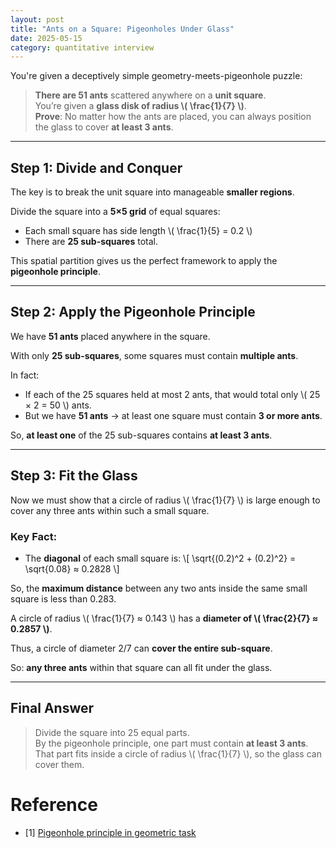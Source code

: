 ```yaml
---
layout: post
title: "Ants on a Square: Pigeonholes Under Glass"
date: 2025-05-15
category: quantitative interview
---
```


You're given a deceptively simple geometry-meets-pigeonhole puzzle:

> **There are 51 ants** scattered anywhere on a **unit square**.  
> You’re given a **glass disk of radius \\( \frac{1}{7} \\)**.  
> **Prove**: No matter how the ants are placed, you can always position the glass to cover **at least 3 ants**.

---

## Step 1: Divide and Conquer

The key is to break the unit square into manageable **smaller regions**.

Divide the square into a **5×5 grid** of equal squares:

- Each small square has side length \\( \frac{1}{5} = 0.2 \\)
- There are **25 sub-squares** total.

This spatial partition gives us the perfect framework to apply the **pigeonhole principle**.

---

## Step 2: Apply the Pigeonhole Principle

We have **51 ants** placed anywhere in the square.

With only **25 sub-squares**, some squares must contain **multiple ants**.

In fact:

- If each of the 25 squares held at most 2 ants, that would total only \\( 25 × 2 = 50 \\) ants.
- But we have **51 ants** → at least one square must contain **3 or more ants**.

So, **at least one** of the 25 sub-squares contains **at least 3 ants**.

---

## Step 3: Fit the Glass

Now we must show that a circle of radius \\( \frac{1}{7} \\) is large enough to cover any three ants within such a small square.

### Key Fact:

- The **diagonal** of each small square is:
  \\[
  \sqrt{(0.2)^2 + (0.2)^2} = \sqrt{0.08} ≈ 0.2828
  \\]

So, the **maximum distance** between any two ants inside the same small square is less than 0.283.

A circle of radius \\( \frac{1}{7} ≈ 0.143 \\) has a **diameter of \\( \frac{2}{7} ≈ 0.2857 \\)**.

Thus, a circle of diameter 2/7 can **cover the entire sub-square**.

So: **any three ants** within that square can all fit under the glass.

---

## Final Answer

> Divide the square into 25 equal parts.  
> By the pigeonhole principle, one part must contain **at least 3 ants**.  
> That part fits inside a circle of radius \\( \frac{1}{7} \\), so the glass can cover them.

# Reference

* [1] [Pigeonhole principle in geometric task](https://math.stackexchange.com/questions/2198633/pigeonhole-principle-in-geometric-task)
